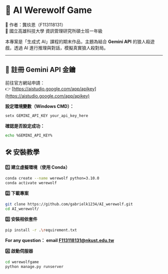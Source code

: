# 🐺 AI Werewolf Game  
👤 作者：龔玖恩（F113118131）  
🏫 國立高雄科技大學 資訊管理研究所碩士班一年級  

本專案是「生成式 AI」課程的期末作品，主題為結合 **Gemini API** 的狼人殺遊戲，透過 AI 進行推理與對話，模擬真實狼人殺對局。

---

## 🔑 註冊 Gemini API 金鑰

前往官方網站申請：  
👉 [https://aistudio.google.com/app/apikey](https://aistudio.google.com/app/apikey)

**設定環境變數（Windows CMD）：**
```bash
setx GEMINI_API_KEY your_api_key_here
```

**確認是否設定成功：**
```bash
echo %GEMINI_API_KEY%
```

## 🛠️ 安裝教學
**1️⃣ 建立虛擬環境（使用 Conda）**
```bash
conda create --name werewolf python=3.10.0
conda activate werewolf
```

**2️⃣ 下載專案**
```bash
git clone https://github.com/gabrielk1234/AI_werewolf.git
cd AI_werewolf/
```

**3️⃣ 安裝相依套件**
```bash
pip install -r .\requirement.txt
```

**For any question： email F113118131@nkust.edu.tw**

**4️⃣ 啟動伺服器**
```bash
cd werewolfgame
python manage.py runserver
```
